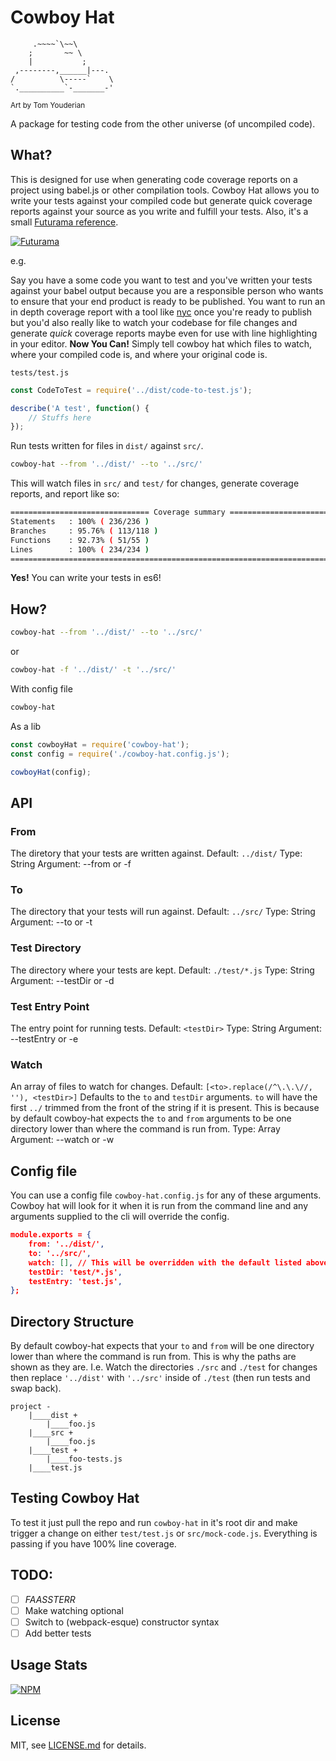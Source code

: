# Cowboy Hat

```
     .~~~~`\~~\
    ;       ~~ \
    |           ;
 ,--------,______|---.
/          \-----`    \
`.__________`-_______-'
```
<sub> Art by Tom Youderian <sub>

A package for testing code from the other universe (of uncompiled code).

## What?

This is designed for use when generating code coverage reports on a project using babel.js or other compilation tools. Cowboy Hat allows you to write your tests against your compiled code but generate quick coverage reports against your source as you write and fulfill your tests. Also, it's a small [Futurama reference](https://nodei.co/npm/cowboy-hat/).

[![Futurama](http://i.imgur.com/HtsigPd.jpg)](https://nodei.co/npm/cowboy-hat/)

e.g.

Say you have a some code you want to test and you've written your tests against your babel output because you are a responsible person who wants to ensure that your end product is ready to be published. You want to run an in depth coverage report with a tool like [nyc](https://www.npmjs.com/package/nyc) once you're ready to publish but you'd also really like to watch your codebase for file changes and generate *quick* coverage reports maybe even for use with line highlighting in your editor. **Now You Can!** Simply tell cowboy hat which files to watch, where your compiled code is, and where your original code is.

`tests/test.js`
```js
const CodeToTest = require('../dist/code-to-test.js');

describe('A test', function() {
    // Stuffs here
});
```

Run tests written for files in `dist/` against `src/`.
```sh
cowboy-hat --from '../dist/' --to '../src/'
```

This will watch files in `src/` and `test/` for changes, generate coverage reports, and report like so:
```sh
=============================== Coverage summary ===============================
Statements   : 100% ( 236/236 )
Branches     : 95.76% ( 113/118 )
Functions    : 92.73% ( 51/55 )
Lines        : 100% ( 234/234 )
================================================================================
```

**Yes!** You can write your tests in es6!

## How?

```sh
cowboy-hat --from '../dist/' --to '../src/'
```

or
```sh
cowboy-hat -f '../dist/' -t '../src/'
```

With config file
```sh
cowboy-hat
```

As a lib
```js
const cowboyHat = require('cowboy-hat');
const config = require('./cowboy-hat.config.js');

cowboyHat(config);
```

## API

### From
The diretory that your tests are written against.
Default: `../dist/`
Type: String
Argument: --from or -f

### To
The directory that your tests will run against.
Default: `../src/`
Type: String
Argument: --to or -t

### Test Directory
The directory where your tests are kept.
Default: `./test/*.js`
Type: String
Argument: --testDir or -d

### Test Entry Point
The entry point for running tests.
Default: `<testDir>`
Type: String
Argument: --testEntry or -e

### Watch
An array of files to watch for changes.
Default: `[<to>.replace(/^\.\.\//, ''), <testDir>]`
Defaults to the `to` and `testDir` arguments. `to` will have the first `../` trimmed from the front of the string if it is present. This is because by default cowboy-hat expects the `to` and `from` arguments to be one directory lower than where the command is run from.
Type: Array
Argument: --watch or -w

## Config file
You can use a config file `cowboy-hat.config.js` for any of these arguments. Cowboy hat will look for it when it is run from the command line and any arguments supplied to the cli will override the config.

```json
module.exports = {
    from: '../dist/',
    to: '../src/',
    watch: [], // This will be overridden with the default listed above because it is empty
    testDir: 'test/*.js',
    testEntry: 'test.js',
};
```

## Directory Structure
By default cowboy-hat expects that your `to` and `from` will be one directory lower than where the command is run from. This is why the paths are shown as they are.
I.e.
Watch the directories `./src` and `./test` for changes then replace `'../dist'` with `'../src'`  inside of `./test` (then run tests and swap back).

```
project -
    |____dist +
        |____foo.js
    |____src +
        |____foo.js
    |____test +
        |____foo-tests.js
    |____test.js
```

## Testing Cowboy Hat
To test it just pull the repo and run `cowboy-hat` in it's root dir and make trigger a change on either `test/test.js` or `src/mock-code.js`. Everything is passing if you have 100% line coverage.

## TODO:

- [ ] *FAASSTERR*
- [ ] Make watching optional
- [ ] Switch to (webpack-esque) constructor syntax
- [ ] Add better tests

## Usage Stats

[![NPM](https://nodei.co/npm/cowboy-hat.png?downloads=true&downloadRank=true&stars=true)](https://nodei.co/npm/cowboy-hat/)

## License

MIT, see [LICENSE.md](http://github.com/limeandcoconut/cowboy-hat/blob/master/LICENSE.md) for details.
